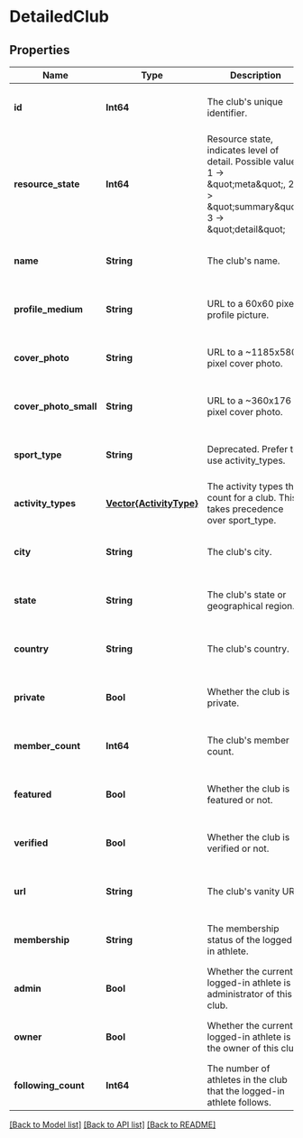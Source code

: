 # DetailedClub


## Properties
Name | Type | Description | Notes
------------ | ------------- | ------------- | -------------
**id** | **Int64** | The club&#39;s unique identifier. | [optional] [default to nothing]
**resource_state** | **Int64** | Resource state, indicates level of detail. Possible values: 1 -&gt; \&quot;meta\&quot;, 2 -&gt; \&quot;summary\&quot;, 3 -&gt; \&quot;detail\&quot; | [optional] [default to nothing]
**name** | **String** | The club&#39;s name. | [optional] [default to nothing]
**profile_medium** | **String** | URL to a 60x60 pixel profile picture. | [optional] [default to nothing]
**cover_photo** | **String** | URL to a ~1185x580 pixel cover photo. | [optional] [default to nothing]
**cover_photo_small** | **String** | URL to a ~360x176  pixel cover photo. | [optional] [default to nothing]
**sport_type** | **String** | Deprecated. Prefer to use activity_types. | [optional] [default to nothing]
**activity_types** | [**Vector{ActivityType}**](ActivityType.md) | The activity types that count for a club. This takes precedence over sport_type. | [optional] [default to nothing]
**city** | **String** | The club&#39;s city. | [optional] [default to nothing]
**state** | **String** | The club&#39;s state or geographical region. | [optional] [default to nothing]
**country** | **String** | The club&#39;s country. | [optional] [default to nothing]
**private** | **Bool** | Whether the club is private. | [optional] [default to nothing]
**member_count** | **Int64** | The club&#39;s member count. | [optional] [default to nothing]
**featured** | **Bool** | Whether the club is featured or not. | [optional] [default to nothing]
**verified** | **Bool** | Whether the club is verified or not. | [optional] [default to nothing]
**url** | **String** | The club&#39;s vanity URL. | [optional] [default to nothing]
**membership** | **String** | The membership status of the logged-in athlete. | [optional] [default to nothing]
**admin** | **Bool** | Whether the currently logged-in athlete is an administrator of this club. | [optional] [default to nothing]
**owner** | **Bool** | Whether the currently logged-in athlete is the owner of this club. | [optional] [default to nothing]
**following_count** | **Int64** | The number of athletes in the club that the logged-in athlete follows. | [optional] [default to nothing]


[[Back to Model list]](../../README.md#models) [[Back to API list]](../../README.md#api-endpoints) [[Back to README]](../../README.md)


